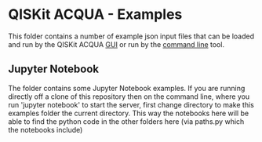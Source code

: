 # QISKit ACQUA - Examples

This folder contains a number of example json input files that can be loaded and run by the QISKit ACQUA [GUI](../README.md#gui) 
or run by the [command line](../README.md#command-line) tool.

## Jupyter Notebook

The folder contains some Jupyter Notebook examples. If you are running directly off a clone of this repository
then on the command line, where you run 'jupyter notebook' to start the server, first change directory
to make this examples folder the current directory. This way the notebooks here will be able to find the
python code in the other folders here (via paths.py which the notebooks include) 
